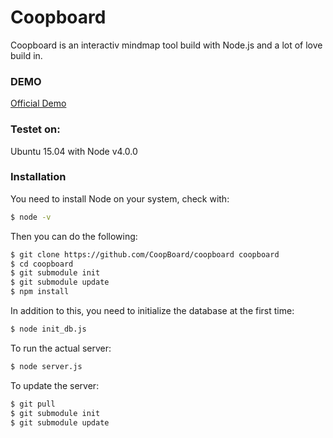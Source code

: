 # Coopboard

Coopboard is an interactiv mindmap tool build with Node.js and a lot of love build in.

### DEMO
[Official Demo](http://coopboard.net/)

### Testet on:

Ubuntu 15.04 with Node  v4.0.0

### Installation

You need to install Node on your system, check with:
```sh 
$ node -v
```
Then you can do the following:
```sh
$ git clone https://github.com/CoopBoard/coopboard coopboard
$ cd coopboard
$ git submodule init
$ git submodule update
$ npm install
```
In addition to this, you need to initialize the database at the first time:
```sh
$ node init_db.js
```
To run the actual server:
```sh
$ node server.js
```
To update the  server:
```sh
$ git pull
$ git submodule init
$ git submodule update
```
